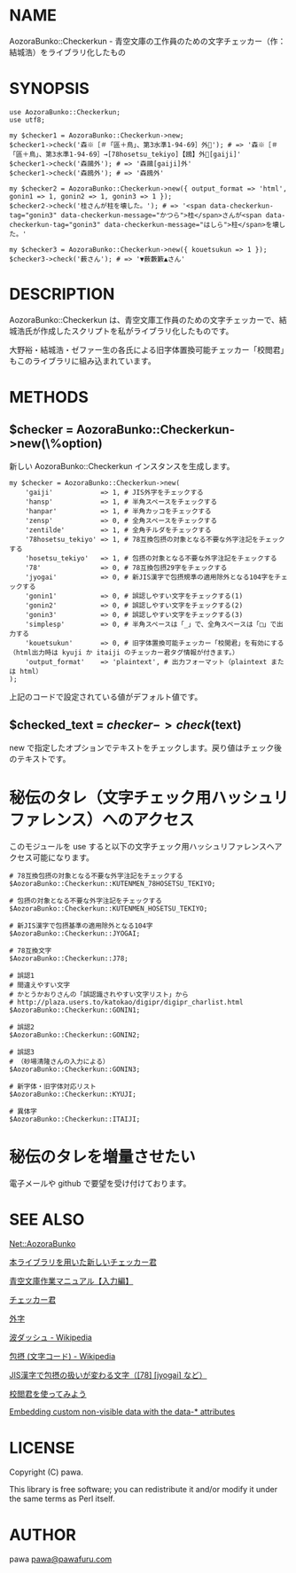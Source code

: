# NAME

AozoraBunko::Checkerkun - 青空文庫の工作員のための文字チェッカー（作：結城浩）をライブラリ化したもの

# SYNOPSIS

    use AozoraBunko::Checkerkun;
    use utf8;

    my $checker1 = AozoraBunko::Checkerkun->new;
    $checker1->check('森※［＃「區＋鳥」、第3水準1-94-69］外💓'); # => '森※［＃「區＋鳥」、第3水準1-94-69］→[78hosetsu_tekiyo]【鴎】外💓[gaiji]'
    $checker1->check('森鷗外'); # => '森鷗[gaiji]外'
    $checker1->check('森鴎外'); # => '森鴎外'

    my $checker2 = AozoraBunko::Checkerkun->new({ output_format => 'html', gonin1 => 1, gonin2 => 1, gonin3 => 1 });
    $checker2->check('桂さんが柱を壊した。'); # => '<span data-checkerkun-tag="gonin3" data-checkerkun-message="かつら">桂</span>さんが<span data-checkerkun-tag="gonin3" data-checkerkun-message="はしら">柱</span>を壊した。'

    my $checker3 = AozoraBunko::Checkerkun->new({ kouetsukun => 1 });
    $checker3->check('薮さん'); # => '▼薮藪籔▲さん'

# DESCRIPTION

AozoraBunko::Checkerkun は、青空文庫工作員のための文字チェッカーで、結城浩氏が作成したスクリプトを私がライブラリ化したものです。

大野裕・結城浩・ゼファー生の各氏による旧字体置換可能チェッカー「校閲君」もこのライブラリに組み込まれています。

# METHODS

## $checker = AozoraBunko::Checkerkun->new(\\%option)

新しい AozoraBunko::Checkerkun インスタンスを生成します。

    my $checker = AozoraBunko::Checkerkun->new(
        'gaiji'            => 1, # JIS外字をチェックする
        'hansp'            => 1, # 半角スペースをチェックする
        'hanpar'           => 1, # 半角カッコをチェックする
        'zensp'            => 0, # 全角スペースをチェックする
        'zentilde'         => 1, # 全角チルダをチェックする
        '78hosetsu_tekiyo' => 1, # 78互換包摂の対象となる不要な外字注記をチェックする
        'hosetsu_tekiyo'   => 1, # 包摂の対象となる不要な外字注記をチェックする
        '78'               => 0, # 78互換包摂29字をチェックする
        'jyogai'           => 0, # 新JIS漢字で包摂規準の適用除外となる104字をチェックする
        'gonin1'           => 0, # 誤認しやすい文字をチェックする(1)
        'gonin2'           => 0, # 誤認しやすい文字をチェックする(2)
        'gonin3'           => 0, # 誤認しやすい文字をチェックする(3)
        'simplesp'         => 0, # 半角スペースは「_」で、全角スペースは「□」で出力する
        'kouetsukun'       => 0, # 旧字体置換可能チェッカー「校閲君」を有効にする（html出力時は kyuji か itaiji のチェッカー君タグ情報が付きます。）
        'output_format'    => 'plaintext', # 出力フォーマット（plaintext または html）
    );

上記のコードで設定されている値がデフォルト値です。

## $checked\_text = $checker->check($text)

new で指定したオプションでテキストをチェックします。戻り値はチェック後のテキストです。

# 秘伝のタレ（文字チェック用ハッシュリファレンス）へのアクセス

このモジュールを use すると以下の文字チェック用ハッシュリファレンスへアクセス可能になります。

    # 78互換包摂の対象となる不要な外字注記をチェックする
    $AozoraBunko::Checkerkun::KUTENMEN_78HOSETSU_TEKIYO;

    # 包摂の対象となる不要な外字注記をチェックする
    $AozoraBunko::Checkerkun::KUTENMEN_HOSETSU_TEKIYO;

    # 新JIS漢字で包摂基準の適用除外となる104字
    $AozoraBunko::Checkerkun::JYOGAI;

    # 78互換文字
    $AozoraBunko::Checkerkun::J78;

    # 誤認1
    # 間違えやすい文字
    # かとうかおりさんの「誤認識されやすい文字リスト」から
    # http://plaza.users.to/katokao/digipr/digipr_charlist.html
    $AozoraBunko::Checkerkun::GONIN1;

    # 誤認2
    $AozoraBunko::Checkerkun::GONIN2;

    # 誤認3
    # （砂場清隆さんの入力による）
    $AozoraBunko::Checkerkun::GONIN3;

    # 新字体・旧字体対応リスト
    $AozoraBunko::Checkerkun::KYUJI;

    # 異体字
    $AozoraBunko::Checkerkun::ITAIJI;

# 秘伝のタレを増量させたい

電子メールや github で要望を受け付けております。

# SEE ALSO

[Net::AozoraBunko](https://metacpan.org/pod/Net::AozoraBunko)

[本ライブラリを用いた新しいチェッカー君](http://chobitool.com/checkerkun/)

[青空文庫作業マニュアル【入力編】](http://www.aozora.gr.jp/aozora-manual/index-input.html)

[チェッカー君](http://www.aozora.jp/tools/checker.cgi)

[外字](http://www.aozora.gr.jp/annotation/external_character.html)

[波ダッシュ - Wikipedia](https://ja.wikipedia.org/wiki/%E6%B3%A2%E3%83%80%E3%83%83%E3%82%B7%E3%83%A5#Unicode.E3.81.AB.E9.96.A2.E9.80.A3.E3.81.99.E3.82.8B.E5.95.8F.E9.A1.8C)

[包摂 (文字コード) - Wikipedia](https://ja.wikipedia.org/wiki/%E5%8C%85%E6%91%82_\(%E6%96%87%E5%AD%97%E3%82%B3%E3%83%BC%E3%83%89\))

[JIS漢字で包摂の扱いが変わる文字（\[78\] \[jyogai\] など）](http://www.aozora.gr.jp/newJIS-Kanji/gokan_henkou_list.html)

[校閲君を使ってみよう](http://www.aozora.gr.jp/tools/kouetsukun/online_kouetsukun.html)

[Embedding custom non-visible data with the data-\* attributes](http://www.w3.org/TR/html5/dom.html#embedding-custom-non-visible-data-with-the-data-*-attributes)

# LICENSE

Copyright (C) pawa.

This library is free software; you can redistribute it and/or modify
it under the same terms as Perl itself.

# AUTHOR

pawa <pawa@pawafuru.com>
